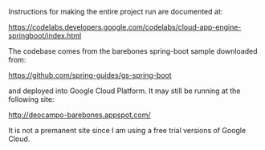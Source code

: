 
Instructions for making the entire project run are documented at:

https://codelabs.developers.google.com/codelabs/cloud-app-engine-springboot/index.html

The codebase comes from the barebones spring-boot sample downloaded from:

https://github.com/spring-guides/gs-spring-boot

and deployed into Google Cloud Platform. It may still be running at the following site:

http://deocampo-barebones.appspot.com/

It is not a premanent site since I am using a free trial versions of Google Cloud.


